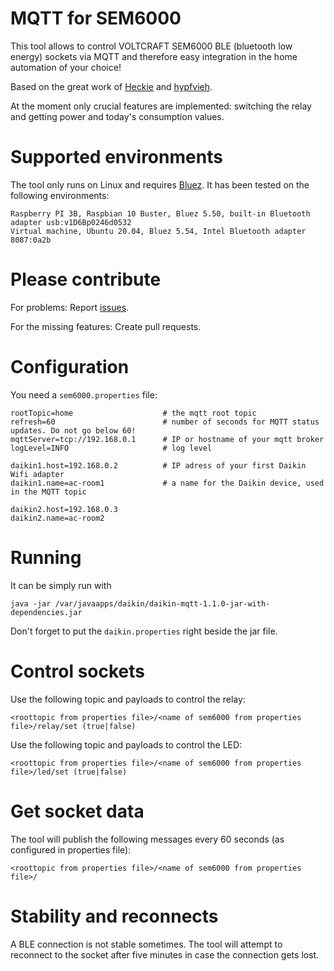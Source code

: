# MQTT for SEM6000

This tool allows to control VOLTCRAFT SEM6000 BLE (bluetooth low energy) sockets via MQTT and therefore easy integration in the home automation of your choice!

Based on the great work of [Heckie](https://github.com/Heckie75/voltcraft-sem-6000) and [hypfvieh](https://github.com/hypfvieh/bluez-dbus).

At the moment only crucial features are implemented: switching the relay and getting power and today's consumption values.

# Supported environments
The tool only runs on Linux and requires [Bluez](http://www.bluez.org/).
It has been tested on the following environments:

```
Raspberry PI 3B, Raspbian 10 Buster, Bluez 5.50, built-in Bluetooth adapter usb:v1D6Bp0246d0532
Virtual machine, Ubuntu 20.04, Bluez 5.54, Intel Bluetooth adapter 8087:0a2b
```
# Please contribute

For problems: Report [issues](https://github.com/magcode/sem6000-mqtt/issues).

For the missing features: Create pull requests.

# Configuration
You need a `sem6000.properties` file:

```
rootTopic=home                    # the mqtt root topic
refresh=60                        # number of seconds for MQTT status updates. Do not go below 60!
mqttServer=tcp://192.168.0.1      # IP or hostname of your mqtt broker
logLevel=INFO                     # log level

daikin1.host=192.168.0.2          # IP adress of your first Daikin Wifi adapter
daikin1.name=ac-room1             # a name for the Daikin device, used in the MQTT topic

daikin2.host=192.168.0.3
daikin2.name=ac-room2
```

# Running
It can be simply run with

`java -jar /var/javaapps/daikin/daikin-mqtt-1.1.0-jar-with-dependencies.jar`

Don't forget to put the `daikin.properties` right beside the jar file.


# Control sockets
Use the following topic and payloads to control the relay:
```
<roottopic from properties file>/<name of sem6000 from properties file>/relay/set (true|false)
```
Use the following topic and payloads to control the LED:

```
<roottopic from properties file>/<name of sem6000 from properties file>/led/set (true|false)
```

# Get socket data
The tool will publish the following messages every 60 seconds (as configured in properties file):

```
<roottopic from properties file>/<name of sem6000 from properties file>/
```

# Stability and reconnects
A BLE connection is not stable sometimes. The tool will attempt to reconnect to the socket after five minutes in case the connection gets lost.

